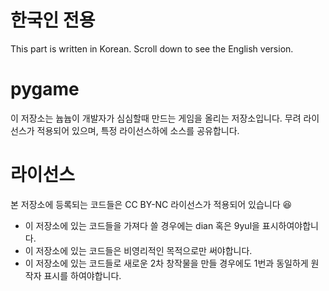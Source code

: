 # 한국인 전용
This part is written in Korean.
Scroll down to see the English version.

# pygame
이 저장소는 늅늅이 개발자가
심심할때 만드는 게임을 올리는 저장소입니다.
무려 라이선스가 적용되어 있으며, 특정 라이선스하에 소스를 공유합니다.

# 라이선스
본 저장소에 등록되는 코드들은
CC BY-NC 라이선스가 적용되어 있습니다 😆

* 이 저장소에 있는 코드들을 가져다 쓸 경우에는 dian 혹은 9yul을 표시하여야합니다.
* 이 저장소에 있는 코드들은 비영리적인 목적으로만 써야합니다.
* 이 저장소에 있는 코드들로 새로운 2차 창작물을 만들 경우에도 1번과 동일하게 원작자 표시를 하여야합니다.
